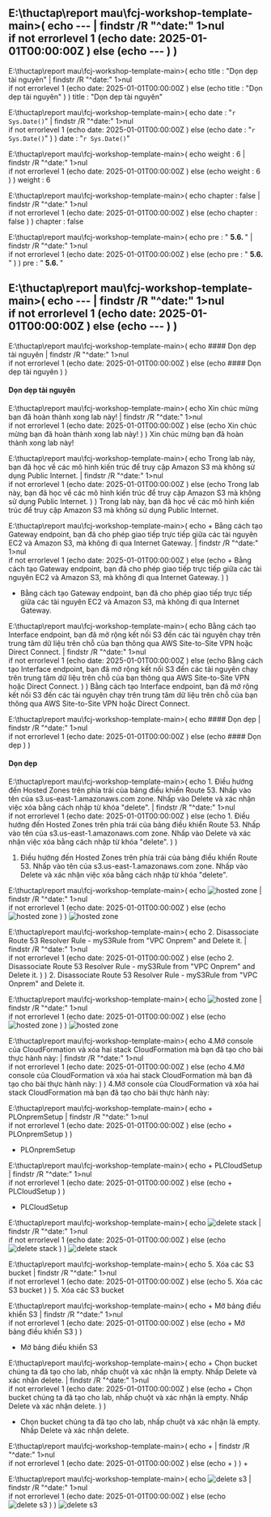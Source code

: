 
E:\thuctap\report mau\fcj-workshop-template-main>(
echo ---   | findstr /R "^date:"  1>nul  
 if not errorlevel 1 (echo date: 2025-01-01T00:00:00Z )  else (echo --- ) 
) 
---

E:\thuctap\report mau\fcj-workshop-template-main>(
echo title : "Dọn dẹp tài nguyên"   | findstr /R "^date:"  1>nul  
 if not errorlevel 1 (echo date: 2025-01-01T00:00:00Z )  else (echo title : "Dọn dẹp tài nguyên" ) 
) 
title : "Dọn dẹp tài nguyên"

E:\thuctap\report mau\fcj-workshop-template-main>(
echo date : "`r Sys.Date()`"   | findstr /R "^date:"  1>nul  
 if not errorlevel 1 (echo date: 2025-01-01T00:00:00Z )  else (echo date : "`r Sys.Date()`" ) 
) 
date : "`r Sys.Date()`"

E:\thuctap\report mau\fcj-workshop-template-main>(
echo weight : 6   | findstr /R "^date:"  1>nul  
 if not errorlevel 1 (echo date: 2025-01-01T00:00:00Z )  else (echo weight : 6 ) 
) 
weight : 6

E:\thuctap\report mau\fcj-workshop-template-main>(
echo chapter : false   | findstr /R "^date:"  1>nul  
 if not errorlevel 1 (echo date: 2025-01-01T00:00:00Z )  else (echo chapter : false ) 
) 
chapter : false

E:\thuctap\report mau\fcj-workshop-template-main>(
echo pre : " <b> 5.6. </b> "   | findstr /R "^date:"  1>nul  
 if not errorlevel 1 (echo date: 2025-01-01T00:00:00Z )  else (echo pre : " <b> 5.6. </b> " ) 
) 
pre : " <b> 5.6. </b> "

E:\thuctap\report mau\fcj-workshop-template-main>(
echo ---   | findstr /R "^date:"  1>nul  
 if not errorlevel 1 (echo date: 2025-01-01T00:00:00Z )  else (echo --- ) 
) 
---

E:\thuctap\report mau\fcj-workshop-template-main>(
echo #### Dọn dẹp tài nguyên   | findstr /R "^date:"  1>nul  
 if not errorlevel 1 (echo date: 2025-01-01T00:00:00Z )  else (echo #### Dọn dẹp tài nguyên ) 
) 
#### Dọn dẹp tài nguyên

E:\thuctap\report mau\fcj-workshop-template-main>(
echo Xin chúc mừng bạn đã hoàn thành xong lab này!   | findstr /R "^date:"  1>nul  
 if not errorlevel 1 (echo date: 2025-01-01T00:00:00Z )  else (echo Xin chúc mừng bạn đã hoàn thành xong lab này! ) 
) 
Xin chúc mừng bạn đã hoàn thành xong lab này!

E:\thuctap\report mau\fcj-workshop-template-main>(
echo Trong lab này, bạn đã học về các mô hình kiến trúc để truy cập Amazon S3 mà không sử dụng Public Internet.   | findstr /R "^date:"  1>nul  
 if not errorlevel 1 (echo date: 2025-01-01T00:00:00Z )  else (echo Trong lab này, bạn đã học về các mô hình kiến trúc để truy cập Amazon S3 mà không sử dụng Public Internet. ) 
) 
Trong lab này, bạn đã học về các mô hình kiến trúc để truy cập Amazon S3 mà không sử dụng Public Internet.

E:\thuctap\report mau\fcj-workshop-template-main>(
echo + Bằng cách tạo Gateway endpoint, bạn đã cho phép giao tiếp trực tiếp giữa các tài nguyên EC2 và Amazon S3, mà không đi qua Internet Gateway.   | findstr /R "^date:"  1>nul  
 if not errorlevel 1 (echo date: 2025-01-01T00:00:00Z )  else (echo + Bằng cách tạo Gateway endpoint, bạn đã cho phép giao tiếp trực tiếp giữa các tài nguyên EC2 và Amazon S3, mà không đi qua Internet Gateway. ) 
) 
+ Bằng cách tạo Gateway endpoint, bạn đã cho phép giao tiếp trực tiếp giữa các tài nguyên EC2 và Amazon S3, mà không đi qua Internet Gateway.

E:\thuctap\report mau\fcj-workshop-template-main>(
echo Bằng cách tạo Interface endpoint, bạn đã mở rộng kết nối S3 đến các tài nguyên chạy trên trung tâm dữ liệu trên chỗ của bạn thông qua AWS Site-to-Site VPN hoặc Direct Connect.   | findstr /R "^date:"  1>nul  
 if not errorlevel 1 (echo date: 2025-01-01T00:00:00Z )  else (echo Bằng cách tạo Interface endpoint, bạn đã mở rộng kết nối S3 đến các tài nguyên chạy trên trung tâm dữ liệu trên chỗ của bạn thông qua AWS Site-to-Site VPN hoặc Direct Connect. ) 
) 
Bằng cách tạo Interface endpoint, bạn đã mở rộng kết nối S3 đến các tài nguyên chạy trên trung tâm dữ liệu trên chỗ của bạn thông qua AWS Site-to-Site VPN hoặc Direct Connect.

E:\thuctap\report mau\fcj-workshop-template-main>(
echo #### Dọn dẹp   | findstr /R "^date:"  1>nul  
 if not errorlevel 1 (echo date: 2025-01-01T00:00:00Z )  else (echo #### Dọn dẹp ) 
) 
#### Dọn dẹp

E:\thuctap\report mau\fcj-workshop-template-main>(
echo 1. Điều hướng đến Hosted Zones trên phía trái của bảng điều khiển Route 53. Nhấp vào tên của  s3.us-east-1.amazonaws.com zone. Nhấp vào Delete và xác nhận việc xóa bằng cách nhập từ khóa "delete".   | findstr /R "^date:"  1>nul  
 if not errorlevel 1 (echo date: 2025-01-01T00:00:00Z )  else (echo 1. Điều hướng đến Hosted Zones trên phía trái của bảng điều khiển Route 53. Nhấp vào tên của  s3.us-east-1.amazonaws.com zone. Nhấp vào Delete và xác nhận việc xóa bằng cách nhập từ khóa "delete". ) 
) 
1. Điều hướng đến Hosted Zones trên phía trái của bảng điều khiển Route 53. Nhấp vào tên của  s3.us-east-1.amazonaws.com zone. Nhấp vào Delete và xác nhận việc xóa bằng cách nhập từ khóa "delete".

E:\thuctap\report mau\fcj-workshop-template-main>(
echo ![hosted zone](/images/5-Workshop/5.6-Cleanup/delete-zone.png)   | findstr /R "^date:"  1>nul  
 if not errorlevel 1 (echo date: 2025-01-01T00:00:00Z )  else (echo ![hosted zone](/images/5-Workshop/5.6-Cleanup/delete-zone.png) ) 
) 
![hosted zone](/images/5-Workshop/5.6-Cleanup/delete-zone.png)

E:\thuctap\report mau\fcj-workshop-template-main>(
echo 2. Disassociate Route 53 Resolver Rule - myS3Rule from "VPC Onprem" and Delete it.    | findstr /R "^date:"  1>nul  
 if not errorlevel 1 (echo date: 2025-01-01T00:00:00Z )  else (echo 2. Disassociate Route 53 Resolver Rule - myS3Rule from "VPC Onprem" and Delete it.  ) 
) 
2. Disassociate Route 53 Resolver Rule - myS3Rule from "VPC Onprem" and Delete it. 

E:\thuctap\report mau\fcj-workshop-template-main>(
echo ![hosted zone](/images/5-Workshop/5.6-Cleanup/vpc.png)   | findstr /R "^date:"  1>nul  
 if not errorlevel 1 (echo date: 2025-01-01T00:00:00Z )  else (echo ![hosted zone](/images/5-Workshop/5.6-Cleanup/vpc.png) ) 
) 
![hosted zone](/images/5-Workshop/5.6-Cleanup/vpc.png)

E:\thuctap\report mau\fcj-workshop-template-main>(
echo 4.Mở console của CloudFormation và xóa hai stack CloudFormation mà bạn đã tạo cho bài thực hành này:   | findstr /R "^date:"  1>nul  
 if not errorlevel 1 (echo date: 2025-01-01T00:00:00Z )  else (echo 4.Mở console của CloudFormation và xóa hai stack CloudFormation mà bạn đã tạo cho bài thực hành này: ) 
) 
4.Mở console của CloudFormation và xóa hai stack CloudFormation mà bạn đã tạo cho bài thực hành này:

E:\thuctap\report mau\fcj-workshop-template-main>(
echo + PLOnpremSetup   | findstr /R "^date:"  1>nul  
 if not errorlevel 1 (echo date: 2025-01-01T00:00:00Z )  else (echo + PLOnpremSetup ) 
) 
+ PLOnpremSetup

E:\thuctap\report mau\fcj-workshop-template-main>(
echo + PLCloudSetup   | findstr /R "^date:"  1>nul  
 if not errorlevel 1 (echo date: 2025-01-01T00:00:00Z )  else (echo + PLCloudSetup ) 
) 
+ PLCloudSetup

E:\thuctap\report mau\fcj-workshop-template-main>(
echo ![delete stack](/images/5-Workshop/5.6-Cleanup/delete-stack.png)   | findstr /R "^date:"  1>nul  
 if not errorlevel 1 (echo date: 2025-01-01T00:00:00Z )  else (echo ![delete stack](/images/5-Workshop/5.6-Cleanup/delete-stack.png) ) 
) 
![delete stack](/images/5-Workshop/5.6-Cleanup/delete-stack.png)

E:\thuctap\report mau\fcj-workshop-template-main>(
echo 5. Xóa các S3 bucket   | findstr /R "^date:"  1>nul  
 if not errorlevel 1 (echo date: 2025-01-01T00:00:00Z )  else (echo 5. Xóa các S3 bucket ) 
) 
5. Xóa các S3 bucket

E:\thuctap\report mau\fcj-workshop-template-main>(
echo + Mở bảng điều khiển S3   | findstr /R "^date:"  1>nul  
 if not errorlevel 1 (echo date: 2025-01-01T00:00:00Z )  else (echo + Mở bảng điều khiển S3 ) 
) 
+ Mở bảng điều khiển S3

E:\thuctap\report mau\fcj-workshop-template-main>(
echo + Chọn bucket chúng ta đã tạo cho lab, nhấp chuột và xác nhận là empty. Nhấp Delete và xác nhận delete.   | findstr /R "^date:"  1>nul  
 if not errorlevel 1 (echo date: 2025-01-01T00:00:00Z )  else (echo + Chọn bucket chúng ta đã tạo cho lab, nhấp chuột và xác nhận là empty. Nhấp Delete và xác nhận delete. ) 
) 
+ Chọn bucket chúng ta đã tạo cho lab, nhấp chuột và xác nhận là empty. Nhấp Delete và xác nhận delete.

E:\thuctap\report mau\fcj-workshop-template-main>(
echo +    | findstr /R "^date:"  1>nul  
 if not errorlevel 1 (echo date: 2025-01-01T00:00:00Z )  else (echo +  ) 
) 
+ 

E:\thuctap\report mau\fcj-workshop-template-main>(
echo ![delete s3](/images/5-Workshop/5.6-Cleanup/delete-s3.png)   | findstr /R "^date:"  1>nul  
 if not errorlevel 1 (echo date: 2025-01-01T00:00:00Z )  else (echo ![delete s3](/images/5-Workshop/5.6-Cleanup/delete-s3.png) ) 
) 
![delete s3](/images/5-Workshop/5.6-Cleanup/delete-s3.png)
